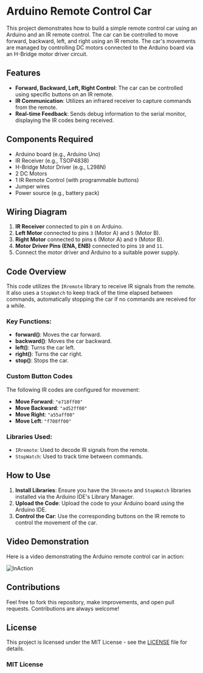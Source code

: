 # Arduino Remote Control Car

This project demonstrates how to build a simple remote control car using an Arduino and an IR remote control. The car can be controlled to move forward, backward, left, and right using an IR remote. The car's movements are managed by controlling DC motors connected to the Arduino board via an H-Bridge motor driver circuit.

## Features

- **Forward, Backward, Left, Right Control**: The car can be controlled using specific buttons on an IR remote.
- **IR Communication**: Utilizes an infrared receiver to capture commands from the remote.
- **Real-time Feedback**: Sends debug information to the serial monitor, displaying the IR codes being received.

## Components Required

- Arduino board (e.g., Arduino Uno)
- IR Receiver (e.g., TSOP4838)
- H-Bridge Motor Driver (e.g., L298N)
- 2 DC Motors
- 1 IR Remote Control (with programmable buttons)
- Jumper wires
- Power source (e.g., battery pack)

## Wiring Diagram

1. **IR Receiver** connected to pin `8` on Arduino.
2. **Left Motor** connected to pins `3` (Motor A) and `5` (Motor B).
3. **Right Motor** connected to pins `6` (Motor A) and `9` (Motor B).
4. **Motor Driver Pins (ENA, ENB)** connected to pins `10` and `11`.
5. Connect the motor driver and Arduino to a suitable power supply.

## Code Overview

This code utilizes the `IRremote` library to receive IR signals from the remote. It also uses a `StopWatch` to keep track of the time elapsed between commands, automatically stopping the car if no commands are received for a while.

### Key Functions:
- **forward()**: Moves the car forward.
- **backward()**: Moves the car backward.
- **left()**: Turns the car left.
- **right()**: Turns the car right.
- **stop()**: Stops the car.

### Custom Button Codes
The following IR codes are configured for movement:

- **Move Forward**: `"e718ff00"`
- **Move Backward**: `"ad52ff00"`
- **Move Right**: `"a55aff00"`
- **Move Left**: `"f708ff00"`

### Libraries Used:
- `IRremote`: Used to decode IR signals from the remote.
- `StopWatch`: Used to track time between commands.

## How to Use

1. **Install Libraries**: Ensure you have the `IRremote` and `StopWatch` libraries installed via the Arduino IDE's Library Manager.
2. **Upload the Code**: Upload the code to your Arduino board using the Arduino IDE.
3. **Control the Car**: Use the corresponding buttons on the IR remote to control the movement of the car.

## Video Demonstration

Here is a video demonstrating the Arduino remote control car in action:

![InAction](https://github.com/Tadyboii/rc_car_with_ir_remote/blob/main/demovid2.gif)

## Contributions

Feel free to fork this repository, make improvements, and open pull requests. Contributions are always welcome!

## License

This project is licensed under the MIT License - see the [LICENSE](LICENSE) file for details.

### MIT License

